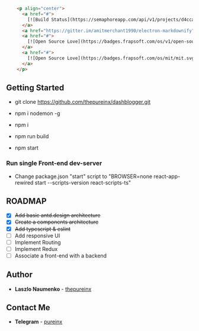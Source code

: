 ```html
    <p align="center">
      <a href="#">
        [![Build Status](https://semaphoreapp.com/api/v1/projects/d4cca506-99be-44d2-b19e-176f36ec8cf1/128505/shields_badge.svg)](https://semaphoreapp.com/boennemann/badges)
      </a>
      <a href="https://gitter.im/amitmerchant1990/electron-markdownify"><img src="https://badges.gitter.im/amitmerchant1990/electron-markdownify.svg"></a>
      <a href="#">
        [![Open Source Love](https://badges.frapsoft.com/os/v1/open-source.svg?v=102)](https://github.com/ellerbrock/open-source-badge/)
      </a>
      <a href="#">
        [![Open Source Love](https://badges.frapsoft.com/os/mit/mit.svg?v=102)](https://github.com/ellerbrock/open-source-badge/)
      </a>
    </p>
```

## Getting Started

* git clone https://github.com/thepureinx/dashblogger.git

* npm i nodemon -g
* npm i
* npm run build
* npm start

### Run single Front-end dev-server

* Change package.json "start" script to "BROWSER=none react-app-rewired start  --scripts-version react-scripts-ts"

## ROADMAP

- [x] ~~Add basic antd.design architecture~~
- [x] ~~Create a components architecture~~
- [x] ~~Add typescript & eslint~~
- [ ] Add responsive UI
- [ ] Implement Routing
- [ ] Implement Redux
- [ ] Associate a front-end with a backend

## Author

* **Laszlo Naumenko** - [thepureinx](https://github.com/thepureinx)

## Contact Me

* **Telegram** - [pureinx](https://t.me/pureinx)
